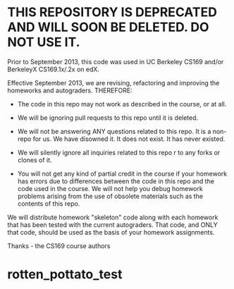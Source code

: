 THIS REPOSITORY IS DEPRECATED AND WILL SOON BE DELETED.  DO NOT USE IT.
=======================================================================

Prior to September 2013, this code was used in UC Berkeley CS169 and/or
BerkeleyX CS169.1x/.2x on edX.

Effective September 2013, we are revising, refactoring and improving the
homeworks and autograders.  THEREFORE:

* The code in this repo may not work as described in the course, or at
all.

* We will be ignoring pull requests to this repo until it is deleted.

* We will not be answering ANY questions related to this repo.  It is a
non-repo for us.  We have disowned it.  It does not exist.  It has never
existed.

* We will silently ignore all inquiries related to this repo r to any
forks or clones of it.

* You will not get any kind of partial credit in the course if your
homework has errors due to differences between the code in this repo and
the code used in the course.  We will not help you debug homework
problems arising from the use of obsolete materials such as the contents of
this repo.

We will distribute homework "skeleton" code along with each homework
that has been tested with the current autograders.  That code, and ONLY
that code, should be used as the basis of your homework assignments.

Thanks - the CS169 course authors
# rotten_pottato_test
